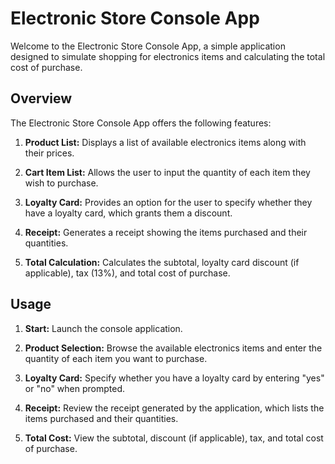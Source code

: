 # Electronic Store Console App

Welcome to the Electronic Store Console App, a simple application designed to simulate shopping for electronics items and calculating the total cost of purchase.

## Overview

The Electronic Store Console App offers the following features:

1. **Product List:** Displays a list of available electronics items along with their prices.

2. **Cart Item List:** Allows the user to input the quantity of each item they wish to purchase.

3. **Loyalty Card:** Provides an option for the user to specify whether they have a loyalty card, which grants them a discount.

4. **Receipt:** Generates a receipt showing the items purchased and their quantities.

5. **Total Calculation:** Calculates the subtotal, loyalty card discount (if applicable), tax (13%), and total cost of purchase.

## Usage

1. **Start:** Launch the console application.

2. **Product Selection:** Browse the available electronics items and enter the quantity of each item you want to purchase.

3. **Loyalty Card:** Specify whether you have a loyalty card by entering "yes" or "no" when prompted.

4. **Receipt:** Review the receipt generated by the application, which lists the items purchased and their quantities.

5. **Total Cost:** View the subtotal, discount (if applicable), tax, and total cost of purchase.
